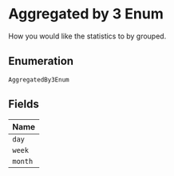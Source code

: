 
# Aggregated by 3 Enum

How you would like the statistics to by grouped.

## Enumeration

`AggregatedBy3Enum`

## Fields

| Name |
|  --- |
| `day` |
| `week` |
| `month` |

